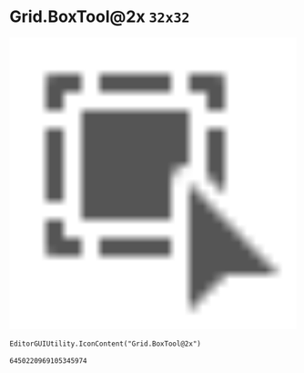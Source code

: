 # Grid.BoxTool@2x `32x32`
<img src="/img/Grid.BoxTool@2x.png" width=512 height=512>

``` CSharp
EditorGUIUtility.IconContent("Grid.BoxTool@2x")
```
```
6450220969105345974
```
